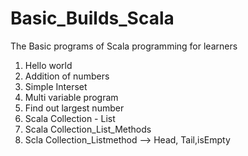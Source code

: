 # Basic_Builds_Scala


The Basic programs of Scala programming for learners


1. Hello world
2. Addition of numbers
3. Simple Interset 
4. Multi variable program
5. Find out largest number
6. Scala Collection - List
7. Scala Collection_List_Methods
8. Scla Collection_Listmethod --> Head, Tail,isEmpty
